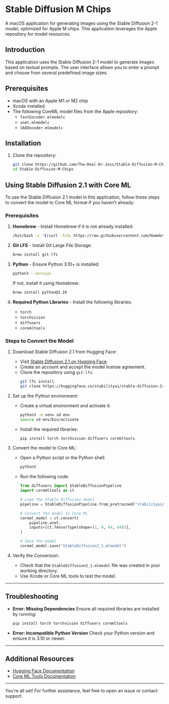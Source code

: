 # Stable Diffusion M Chips

A macOS application for generating images using the Stable Diffusion 2-1 model, optimized for Apple M chips. This application leverages the Apple repository for model resources.

## Introduction

This application uses the Stable Diffusion 2-1 model to generate images based on textual prompts. The user interface allows you to enter a prompt and choose from several predefined image sizes.

## Prerequisites

- macOS with an Apple M1 or M2 chip
- Xcode installed
- The following CoreML model files from the Apple repository:
  - `TextEncoder.mlmodelc`
  - `unet.mlmodelc`
  - `VAEDecoder.mlmodelc`

## Installation

1. Clone the repository:
   ```sh
   git clone https://github.com/The-Real-Dr-Joss/Stable-Diffusion-M-Chips.git
   cd Stable-Diffusion-M-Chips
   ```

## Using Stable Diffusion 2.1 with Core ML

To use the Stable Diffusion 2.1 model in this application, follow these steps to convert the model to Core ML format if you haven’t already:

### Prerequisites

1. **Homebrew** - Install Homebrew if it is not already installed:
   ```bash
   /bin/bash -c "$(curl -fsSL https://raw.githubusercontent.com/Homebrew/install/HEAD/install.sh)"
   ```

2. **Git LFS** - Install Git Large File Storage:
   ```bash
   brew install git-lfs
   ```

3. **Python** - Ensure Python 3.10+ is installed:
   ```bash
   python3 --version
   ```
   If not, install it using Homebrew:
   ```bash
   brew install python@3.10
   ```

4. **Required Python Libraries** - Install the following libraries:
   - `torch`
   - `torchvision`
   - `diffusers`
   - `coremltools`

### Steps to Convert the Model

1. Download Stable Diffusion 2.1 from Hugging Face:
   - Visit [Stable Diffusion 2.1 on Hugging Face](https://huggingface.co/stabilityai/stable-diffusion-2-1).
   - Create an account and accept the model license agreement.
   - Clone the repository using `git-lfs`:
     ```bash
     git lfs install
     git clone https://huggingface.co/stabilityai/stable-diffusion-2-1
     ```

2. Set up the Python environment:
   - Create a virtual environment and activate it:
     ```bash
     python3 -m venv sd-env
     source sd-env/bin/activate
     ```
   - Install the required libraries:
     ```bash
     pip install torch torchvision diffusers coremltools
     ```

3. Convert the model to Core ML:
   - Open a Python script or the Python shell:
     ```bash
     python3
     ```
   - Run the following code:
     ```python
     from diffusers import StableDiffusionPipeline
     import coremltools as ct

     # Load the Stable Diffusion model
     pipeline = StableDiffusionPipeline.from_pretrained("stabilityai/stable-diffusion-2-1")

     # Convert the model to Core ML
     coreml_model = ct.convert(
         pipeline.unet, 
         inputs=[ct.TensorType(shape=(1, 4, 64, 64))],
     )

     # Save the model
     coreml_model.save("StableDiffusion2_1.mlmodel")
     ```

4. Verify the Conversion:
   - Check that the `StableDiffusion2_1.mlmodel` file was created in your working directory.
   - Use Xcode or Core ML tools to test the model.

---

## Troubleshooting

- **Error: Missing Dependencies**
  Ensure all required libraries are installed by running:
  ```bash
  pip install torch torchvision diffusers coremltools
  ```

- **Error: Incompatible Python Version**
  Check your Python version and ensure it is 3.10 or newer.

---

## Additional Resources

- [Hugging Face Documentation](https://huggingface.co/docs)
- [Core ML Tools Documentation](https://coremltools.readme.io/)

---

You’re all set! For further assistance, feel free to open an issue or contact support.
